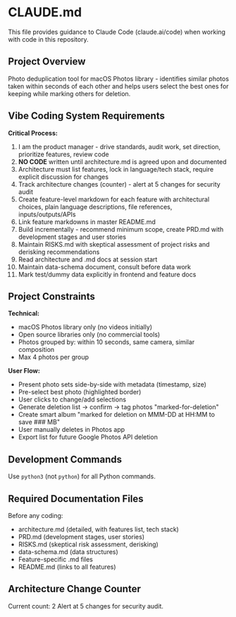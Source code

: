# CLAUDE.md

This file provides guidance to Claude Code (claude.ai/code) when working with code in this repository.

## Project Overview

Photo deduplication tool for macOS Photos library - identifies similar photos taken within seconds of each other and helps users select the best ones for keeping while marking others for deletion.

## Vibe Coding System Requirements

**Critical Process:**
1. I am the product manager - drive standards, audit work, set direction, prioritize features, review code
2. **NO CODE** written until architecture.md is agreed upon and documented
3. Architecture must list features, lock in language/tech stack, require explicit discussion for changes
4. Track architecture changes (counter) - alert at 5 changes for security audit
5. Create feature-level markdown for each feature with architectural choices, plain language descriptions, file references, inputs/outputs/APIs
6. Link feature markdowns in master README.md
7. Build incrementally - recommend minimum scope, create PRD.md with development stages and user stories
8. Maintain RISKS.md with skeptical assessment of project risks and derisking recommendations
9. Read architecture and .md docs at session start
10. Maintain data-schema document, consult before data work
11. Mark test/dummy data explicitly in frontend and feature docs

## Project Constraints

**Technical:**
- macOS Photos library only (no videos initially)
- Open source libraries only (no commercial tools)
- Photos grouped by: within 10 seconds, same camera, similar composition
- Max 4 photos per group

**User Flow:**
- Present photo sets side-by-side with metadata (timestamp, size)
- Pre-select best photo (highlighted border)
- User clicks to change/add selections
- Generate deletion list → confirm → tag photos "marked-for-deletion"
- Create smart album "marked for deletion on MMM-DD at HH:MM to save ### MB"
- User manually deletes in Photos app
- Export list for future Google Photos API deletion

## Development Commands

Use `python3` (not `python`) for all Python commands.

## Required Documentation Files

Before any coding:
- architecture.md (detailed, with features list, tech stack)
- PRD.md (development stages, user stories)
- RISKS.md (skeptical risk assessment, derisking)
- data-schema.md (data structures)
- Feature-specific .md files
- README.md (links to all features)

## Architecture Change Counter

Current count: 2
Alert at 5 changes for security audit.